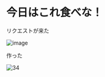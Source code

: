 # 今日はこれ食べな！

リクエストが来た

![image](https://user-images.githubusercontent.com/28350464/53564267-c2751980-3b99-11e9-9683-f63a02c5f18d.png)

作った

![34](https://user-images.githubusercontent.com/28350464/53564305-de78bb00-3b99-11e9-8438-06568bfbedef.gif)


